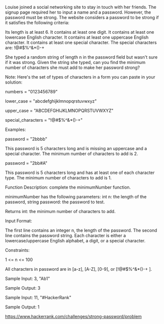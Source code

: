 Louise joined a social networking site to stay in touch with her friends.
The signup page required her to input a name and a password.
However, the password must be strong.
The website considers a password to be strong if it satisfies the following criteria:

Its length is at least 6.
It contains at least one digit.
It contains at least one lowercase English character.
It contains at least one uppercase English character.
It contains at least one special character. The special characters are: !@#$%^&*()-+

She typed a random string of length n in the password field but wasn't sure if it was strong.
Given the string she typed, can you find the minimum number of characters she must add
to make her password strong?

Note: Here's the set of types of characters in a form you can paste in your solution:

numbers = "0123456789"

lower_case = "abcdefghijklmnopqrstuvwxyz"

upper_case = "ABCDEFGHIJKLMNOPQRSTUVWXYZ"

special_characters = "!@#$%^&*()-+"

Examples:

password = "2bbbb"

This password is 5 characters long and is missing an uppercase and a special character.
The minimum number of characters to add is 2.

password = "2bb#A"

This password is 5 characters long and has at least one of each character type.
The minimum number of characters to add is 1.

Function Description: complete the minimumNumber function.

minimumNumber has the following parameters:
int n: the length of the password,
string password: the password to test.

Returns int: the minimum number of characters to add.

Input Format:

The first line contains an integer n, the length of the password.
The second line contains the password string.
Each character is either a lowercase/uppercase English alphabet, a digit, or a special character.

Constraints:

1 <= n <= 100

All characters in password are in [a-z], [A-Z], [0-9], or [!@#$%^&*()-+ ].

Sample Input: 3, "Ab1"

Sample Output: 3

Sample Input: 11, "#HackerRank"

Sample Output: 1

https://www.hackerrank.com/challenges/strong-password/problem
